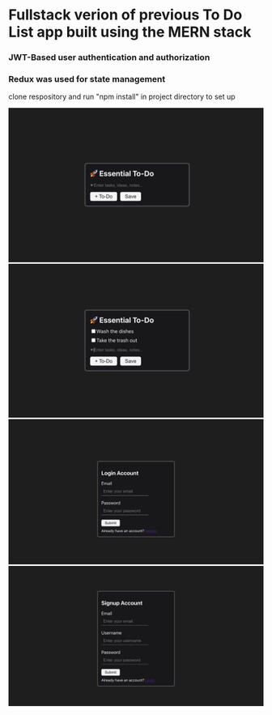 # Fullstack verion of previous To Do List app built using the MERN stack
### JWT-Based user authentication and authorization
### Redux was used for state management
clone respository and run "npm install" in project directory to set up

![](/screenshots/1.png?raw=true)
![](/screenshots/2.png?raw=true)
![](/screenshots/3.png?raw=true)
![](/screenshots/4.png?raw=true)
